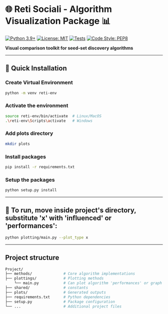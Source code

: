 # 🌐 Reti Sociali - Algorithm Visualization Package 📊

[![Python 3.9+](https://img.shields.io/badge/python-3.9+-blue.svg)](https://www.python.org/downloads/)
[![License: MIT](https://img.shields.io/badge/License-MIT-yellow.svg)](https://opensource.org/licenses/MIT)
[![Tests](https://img.shields.io/badge/tests-passing-brightgreen)]()
[![Code Style: PEP8](https://img.shields.io/badge/code%20style-PEP8-brightgreen.svg)](https://www.python.org/dev/peps/pep-0008/)

**Visual comparison toolkit for seed-set discovery algorithms**  

---

## 🔧 Quick Installation

### Create Virtual Environment
```bash
python -m venv reti-env
```
### Activate the environment
```bash
source reti-env/bin/activate  # Linux/MacOS
.\reti-env\Scripts\activate   # Windows
```
### Add plots directory
```bash
mkdir plots
```
### Install packages 
```bash
pip install -r requirements.txt
```
### Setup the packages
```bash
python setup.py install
```
---
## 🚀 To run, move inside project's directory, substitute 'x' with 'influenced' or 'performances':
```bash
python plotting/main.py --plot_type x 
```

---
## Project structure
```bash
Project/
├── methods/              # Core algorithm implementations
├── plottings/            # Plotting methods
    └── main.py           # Can plot algorithm 'performances' or graph 'influenced' nodes
├── shared/               # constants
├── plots/                # Generated outputs
├── requirements.txt      # Python dependencies
├── setup.py              # Package configuration
└── ...                   # Additional project files
```